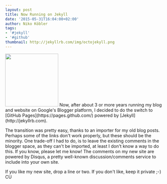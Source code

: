 ```yaml
---
layout: post
title: Now Running on Jekyll
date: '2015-05-31T16:04:00+02:00'
author: Niko Köbler
tags:
- '#jekyll'
- '#github'
thumbnail: http://jekyllrb.com/img/octojekyll.png
---
```


<img src="http://jekyllrb.com/img/octojekyll.png" class="postimg" style="width: 170px"/>
Now, after about 3 or more years running my blog and website on Google's Blogger platform, I decided to do the switch to [GitHub Pages](https://pages.github.com/) powered by [Jekyll](http://jekyllrb.com).

The transition was pretty easy, thanks to an importer for my old blog posts. Perhaps some of the links don't work properly, but these should be the minority. One trade-off I had to do, is to leave the existing comments in the blogger space, as they can't be imported, at least I don't know a way to do this. If you know, please let me know! The comments on my new site are powered by Disqus, a pretty well-known discussion/comments service to include into your own site.

If you like my new site, drop a line or two. If you don't like, keep it private ;-)  
CU
